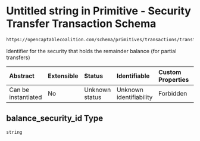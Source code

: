 # Untitled string in Primitive - Security Transfer Transaction Schema

```txt
https://opencaptablecoalition.com/schema/primitives/transactions/transfer/base_transfer#/properties/balance_security_id
```

Identifier for the security that holds the remainder balance (for partial transfers)

| Abstract            | Extensible | Status         | Identifiable            | Custom Properties | Additional Properties | Access Restrictions | Defined In                                                                                                                 |
| :------------------ | :--------- | :------------- | :---------------------- | :---------------- | :-------------------- | :------------------ | :------------------------------------------------------------------------------------------------------------------------- |
| Can be instantiated | No         | Unknown status | Unknown identifiability | Forbidden         | Allowed               | none                | [BaseTransfer.schema.json*](../../schema/primitives/transactions/transfer/BaseTransfer.schema.json "open original schema") |

## balance_security_id Type

`string`
